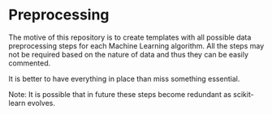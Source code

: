 # Preprocessing
The motive of this repository is to create templates with all possible data preprocessing steps for each Machine Learning algorithm. 
All the steps may not be required based on the nature of data and thus they can be easily commented.

It is better to have everything in place than miss something essential.

Note: It is possible that in future these steps become redundant as scikit-learn evolves.

